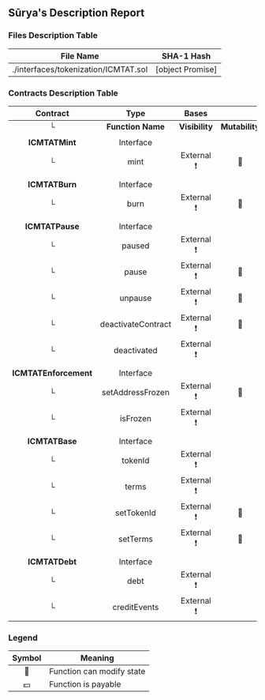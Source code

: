 ## Sūrya's Description Report

### Files Description Table


|  File Name  |  SHA-1 Hash  |
|-------------|--------------|
| ./interfaces/tokenization/ICMTAT.sol | [object Promise] |


### Contracts Description Table


|  Contract  |         Type        |       Bases      |                  |                 |
|:----------:|:-------------------:|:----------------:|:----------------:|:---------------:|
|     └      |  **Function Name**  |  **Visibility**  |  **Mutability**  |  **Modifiers**  |
||||||
| **ICMTATMint** | Interface |  |||
| └ | mint | External ❗️ | 🛑  |NO❗️ |
||||||
| **ICMTATBurn** | Interface |  |||
| └ | burn | External ❗️ | 🛑  |NO❗️ |
||||||
| **ICMTATPause** | Interface |  |||
| └ | paused | External ❗️ |   |NO❗️ |
| └ | pause | External ❗️ | 🛑  |NO❗️ |
| └ | unpause | External ❗️ | 🛑  |NO❗️ |
| └ | deactivateContract | External ❗️ | 🛑  |NO❗️ |
| └ | deactivated | External ❗️ |   |NO❗️ |
||||||
| **ICMTATEnforcement** | Interface |  |||
| └ | setAddressFrozen | External ❗️ | 🛑  |NO❗️ |
| └ | isFrozen | External ❗️ |   |NO❗️ |
||||||
| **ICMTATBase** | Interface |  |||
| └ | tokenId | External ❗️ |   |NO❗️ |
| └ | terms | External ❗️ |   |NO❗️ |
| └ | setTokenId | External ❗️ | 🛑  |NO❗️ |
| └ | setTerms | External ❗️ | 🛑  |NO❗️ |
||||||
| **ICMTATDebt** | Interface |  |||
| └ | debt | External ❗️ |   |NO❗️ |
| └ | creditEvents | External ❗️ |   |NO❗️ |


### Legend

|  Symbol  |  Meaning  |
|:--------:|-----------|
|    🛑    | Function can modify state |
|    💵    | Function is payable |
